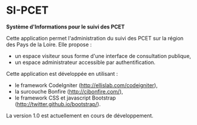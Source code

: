 SI-PCET
======
**Système d'Informations pour le suivi des PCET**

Cette application permet l'administration du suivi des PCET sur la région 
des Pays de la Loire. Elle propose :
* un espace visiteur sous forme d'une interface de consultation publique,
* un espace administrateur accessible par authentification.

Cette application est développée en utilisant :
* le framework CodeIgniter (http://ellislab.com/codeigniter),
* la surcouche Bonfire (http://cibonfire.com/),
* le framework CSS et javascript Bootstrap (http://twitter.github.io/bootstrap/).

La version 1.0 est actuellement en cours de développement.